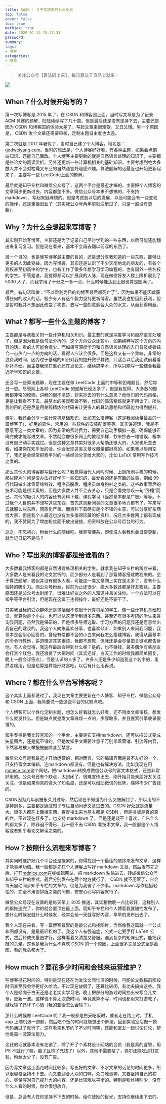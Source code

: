 ```yaml
---
title: 5W2H | 关于写博客的七点反思
top: false
cover: false
toc: true
mathjax: true
date: 2020-01-14 15:27:31
password:
summary:
tags:
- 博客
categories:
- 随笔
---
```


> 关注公众号【算法码上来】，每日算法干货马上就来！

![](/medias/contact.jpg)

## When？什么时候开始写的？
第一次写博客是 2015 年了，在 CSDN 和博客园上面，当时写文章是为了记录 ACM 竞赛的题解，陆陆续续写了几十篇。但是最后还是没有坚持下去，主要还是因为 CSDN 和博客园的体验太差了，写起文章来很难受，又丑又慢。另一个原因是， CSDN 发个文章还需要审核，定制主题自由度也太差。

第二次就是 2017 年暑假了，当时自己建了个人博客，域名是：[godweiyang.com](https://godweiyang.com/)。当时的想法是，个人博客好好看，有各种主题，如果会点前端知识，还能自己魔改。个人博客主要更新的就是自然语言处理的知识了，主要都是些论文的阅读赏析。另外还更新一些计算机相关的基础知识，主要考虑到绝大多数人并不会对枯燥又专业的自然语言处理感兴趣。算法题解的话最近也开始更新起来了，主要写一些 LeetCode上面的题解。

最后就是知乎专栏和微信公众号了，这两个平台是最近才搞的，主要把个人博客的文章同步更新过去，内容都差不多。微信公众号本来不想搞的，不支持 markdown ，写起来挺麻烦的。但是考虑到以后的发展，以及可能会有一些变现的操作，还是重操旧业了（其实我公众号两年前就注册过了，只是一直没有更新）。

## Why？为什么会想起来写博客？
其实刚开始写博客，主要还是为了记录自己平时学到的一些东西，以后可能还能翻出来复习复习。但是现在看来，基本不会再去翻以前写的东西了。

另一个目的，也是我写博客最主要的目的，还是想分享我知道的一些东西，能够让更多的人因此受益。因为写博客，其实还是认识了不少天南地北的朋友的，有各个高校甚至初高中的学生，也有工作了很多年想学习学习编程的，也有国外一些名校的学生。不管是谁，我觉得都可以扩展我的人脉，现在微信好友人数上限扩展到了 5000 人了，而我才用了十分之一多一点，什么时候能达到上限也算是圆满了。

最后，有句话叫做：“不以盈利为目的的博客最后都死亡了”。因为如果不能因此获得任何的收入的话，极少有人有这个毅力坚持更新博客。虽然我也想因此获利，但是暂时我并不想因此改变了初衷，去写一些刻意迎合大众的水文，从而获得粉丝。

## What？都写一些什么主题的博客？
主要都是与我相关的一些计算机相关知识。最主要的就是深度学习和自然语言处理了，但是因为我是做句法分析的，这个方向受众比较小，如果纯粹写这个方向的内容的话，看的人可能会很少。而如果写深度学习和自然语言处理的入门普及或者综合一点热门一点的方向的话，看得人应该会很多。但是这样又有一个弊端，非常的浪费我时间，因为过于基础的知识对我的提升微乎其微，只适合以后我面试前看看补补基础。而主要我现在重心还在发论文，继续搞学术，所以只能写一些结合我最近所学知识的文章。

还会写一些算法题解，现在主要在做 LeetCode 上面的中等和困难题目，然后每日一更。尽管网上各种 LeetCode 的题解已经太多了，但是我觉得，大多数的题解都非常的模糊，讲解的很不清楚，抄来抄去的有什么意思？而他们的代码风格，更是让我看不下去，最基本的美观都做不到，代码的简洁精炼就更不用谈了。所以我的目的还是尽量用美观精炼的代码来让更多人的算法思想和代码能力得到提升。

偶尔，我还会分享一些计算机基础知识，比如怎么搭博客（这是我阅读量最高的一篇博客了）、好用的软件、常用的一些软件的安装配置等等。其实讲道理，我是不愿意写这一类文章的，因为非常的费时费力，需要自己动手模拟一遍，确保能够正确完成才能写进文章。不然就会像很多网上的教程那样，抄来抄去一堆错误，根本没有自己动手实践过。但是这种文章其实对很多人帮助还挺大的，大家也乐意去看，如果你在知乎发的话，你会发现这类文章收藏量都挺高的。如果我以后用空了，我还是会经常把我平时的一些经验分享给大家的，比如 LaTeX 常用写作技巧之类的。

那么其他火的博客都写些什么呢？我觉得当代人闲暇时候、上厕所刷手机的时候，那些碎片时间是没办法好好学习一些知识的，最爱看的还是有趣的故事，例如 99 行代码做出冰雪奇缘特效、程序员脱发、程序员单身狗啦之类的。这些故事背后的技术可能是很深奥的，但是大多数人并不会去关心，只是会看完惊叹一句“卧槽”而已。其他的吸引人的内容还有资料下载、课程学习（当然基本都是广告）等等。不过我个人目前并不想写这些东西，首先这些新闻类的文章很多地方都有了，写来写去就那么些东西，同质化严重。而资料下载确实是个不错的主意，可以分享好东西给大家，但是我个人最近也没有太多值得珍藏的好资料，况且大多数网上都有现成的，我不赞同为了增加粉丝而不放出链接，把资料放在公众号后台的行为。

总之，不忘初心，粉丝什么的随缘吧。我非常佛系，即使没人看我也会日常更新，就当记日记不是吗？

## Who？写出来的博客都是给谁看的？
大多数看我博客的都是自然语言处理相关的学生。就拿我在知乎专栏的粉丝来看，大多数人是来看我的论文赏析的，而少部分人是看到了那篇博客搭建教程来的。至于算法题解，貌似并没有很多人看，可能这一类文章网上实在是太多了，没有什么独特的吸引力。而公众号粉丝，目前为止还很少，绝大多数还都是好友粉丝。主要原因还是公众号太封闭了，很难让好友之外的人知道并且关注你。一个方法可以在知乎等平台引流，但是现在这属于违规操作，最好还是不要干了。

其实我目标的受众群体还是包括但不仅限于计算机系的学生，像一些计算机基础知识，就算你是个小白，也可以从这里学到很多东西。甚至还有很多考研的学生来咨询我问题，虽然我是保研的，但是很多导师选取、学习方面的问题我还是愿意给出我自己的建议的。我这个人向来喜欢分享，也喜欢倾听，如果别人来问我问题，我基本是会耐心回答的。曾经有啥都不会的小白来问我怎么搭建博客，我得从最基本的命令行教他，讲道理这其实很烦，我都不想教，但我还是会尽量把关键点都告诉他。有人会觉得，我这样最后会得到什么呢？是的，也不赚钱，最多偶尔有些朋友会打赏个红包，我还浪费了大把时间（其实还好，白天工作的时候我都简单回复，晚上一般会详细点），但是认识的人多了，许多人还是多少知道我这个名字的，虽然没啥用，但是也算是种隐形财富吧，以后有什么用再说。

## Where？都在什么平台写博客呢？
这个其实上面都说过了，我现在文章主要更新在个人博客、知乎专栏、微信公众号和 CSDN 上面，我简要说一些这些平台的优缺点吧。

个人博客可以个性化定制主题，想怎么好看就怎么好看，还不用发文章审核，想发什么就发什么。但是缺点就是发文章麻烦一点的，步骤略多，并且搜索引擎收录很慢的。

知乎专栏是我比较喜欢的一个平台，主要是它支持markdown，还可以把公式变成矢量图片，还是挺不错的。但是发知乎文章要注意千万别带着营销、引流等内容，不然容易被人举报被删除甚至禁言。

微信公众号是我最近才开始运营的，相对而言，它的编辑界面是最不友好的一个，只支持富文本编辑，连markdown都没有。但是也有解决方法，比如我现在用[mdnice.com](https://mdnice.com/)这个网站，把markdown转换成微信公众号的富文本格式，还是非常好用的。公众号还有个缺点，太封闭了，很难宣传出去，刚开始只能亲朋好友关注关注，但是如果你真的做大了知名度，还是可以借助微信的优势，赚得不少广告钱的。

CSDN因为几年前被永久封过号，然后现在不知道为什么又被解封了，所以用的不是特别多，主要都是通过知乎专栏自动同步文章过去的。CSDN 好处就是流量大，很多人都在上面搜东西，百度搜出来也基本都是 CSDN ，但是排版是真的真的烂，不过现在好多了，也支持 markdown 了。但是还是谈不上喜欢，广告什么的都太多了，除非迫不得已，我一般不去 CSDN 看技术文章，我一般都是个人博客或者知乎看论文解读之类的。

## How？按照什么流程来写博客？
其实同时维护好几个平台还是挺累的，你得找到一个最佳的顺序来发布文章，这样才能事半功倍。我一般都是先在个人博客上写好 markdown 文章，然后发布完之后，打开[mdnice.com](https://mdnice.com/)在线编辑网站，把 markdown 粘贴进去，转成微信公众号和知乎专栏的格式，最后分别发布在两个地方就行了。 CSDN 就不用管了，它会每天自动同步知乎专栏的文章的，倒是为我省了不少事。markdown 写作也挺轻松的，完全不用管排版之类的问题，安安心心写内容就行了。

微信公众号现在设置的是每天早上 8:05 推送，其实稍微晚一点比较好，这样别人的都推送完了，你的就会置顶在最上面。而知乎专栏和个人博客我就随性发布了，想什么时候发就什么时候发，经常会前一天就写好内容，早早的发布出去了。

我个人现在来看，写一篇博客最累的是敲公式和找图片，当然像我这篇就一个公式和图都没有，是最最轻松的了。我这个人有强迫症，公式一定要手打 LaTeX 公式，然后转成矢量图才行，这样看着又清楚又舒服。遇到复杂的矩阵公式，能把我敲的头晕。这也是我为什么不喜欢 CSDN 的一个原因，上面很多文章公式全是截图，看的我头都大了。

## How much？要花多少时间和金钱来运营维护？
写博客挺花时间的，特别是现在还在为发论文而忙活的时候，可能论文截稿前那段时间甚至我会停更好久哈哈。不过现在放假了，还算比较闲，有功夫搞搞这些。我个人是倾向于白天还是老老实实学习吧，晚上把部分的游戏时间抽出来写会儿文章，更新一波。这样也不算太浪费时间，毕竟就算不写，时间也都用来打游戏了，游戏输了还坏了心情（我的亚索怎么会输？）。

那什么时候做 LeetCode 呢？我一般都是白天吃饭时，或者走在路上时，手机 app 上随机选一道题，然后吃个饭的时间就能想出个解法，回到实验室后敲一顿代码通过了就行了。这样看来也节约了不少时间嘛，还能和室友一起讨论讨论，帮他提高一波算法能力。

金钱的话就基本没有花销了，除了开了个素材设计网站的会员（我是真的睿智，用 PS 不就行了嘛，脑子瓦特了充钱了）以外，其他不需要啥了，偶尔还能吃点打赏钱，粉丝太少了，没有广告。

因为写文章这上面花时间比较多，写出好的文章、不水文章的话花的时间更多，所以很容易坚持不下去。而又要迎合大众的口味，众口难调嘛，又要坚持自己的初心，尽量写对自己提升大的内容，还是比较难以平衡的。特别是粉丝特别少，没有什么人看的时候，你会很想放弃。

但是，总会有人在你坚持不下去的时候，给你鼓励的目光，支持你继续走下去的。